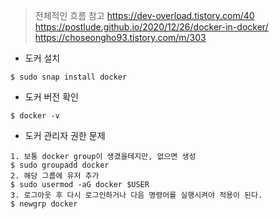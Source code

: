 > 전체적인 흐름 참고
https://dev-overload.tistory.com/40
https://postlude.github.io/2020/12/26/docker-in-docker/
https://choseongho93.tistory.com/m/303

- 도커 설치
```
$ sudo snap install docker
```
- 도커 버전 확인
```
$ docker -v
```

- 도커 관리자 권한 문제
```
1. 보통 docker group이 생겼을테지만, 없으면 생성
$ sudo groupadd docker
2. 해당 그룹에 유저 추가
$ sudo usermod -aG docker $USER
3. 로그아웃 후 다시 로그인하거나 다음 명령어를 실행시켜야 적용이 된다.
$ newgrp docker
```

